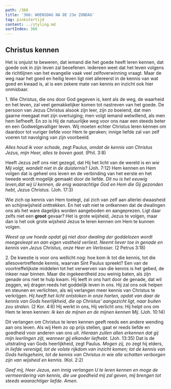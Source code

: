 ```yaml
---
path: /366
title: '366: WOENSDAG NA DE 23e ZONDAG'
tag: pinkstertijd
content: ../styling.md
sortIndex: 366
---
```


## Christus kennen

Het is onjuist te beweren, dat iemand die het goede heeft leren kennen, dat goede ook in zijn leven zal beoefenen. Iedereen weet dat het leven volgens de richtlijnen van het evangelie vaak veel zelfoverwinning vraagt. Maar de weg naar het goed en heilig leven ligt niet allereerst in de kennis van wat goed en kwaad is, al is een zekere mate van kennis en inzicht ook hier onmisbaar. 

1\. Wie Christus, die ons door God gegeven is, kent als de weg, de waarheid en het leven, zal veel gemakkelijker komen tot nastreven van het goede. De persoon van Jezus Christus alsook zijn leer, zijn zo boeiend, dat men gaarne meegaat met zijn overtuiging; men volgt iemand welwillend, als men hem liefheeft. En zo is Hij de natuurlijke weg voor ons naar een steeds beter en een Godwelgevalliger leven. Wij moeten echter Christus leren kènnen om daardoor tot vuriger liefde voor Hem te geraken; innige liefde zal van zelf voeren tot navolging van zijn voorbeeld.

_Alles houd ik voor schade,_ zegt Paulus, _omdat de kennis van Christus Jezus, mijn Heer, alles te boven gaat._ (Phil. 3:8)

Heeft Jezus zelf ons niet gezegd, dat Hij het licht van de wereld is en _wie Mij volgt, wandelt niet in de duisternis_? (Joh. 7:12) Hem kennen en Hem volgen dat is geheel ons leven en de verbinding van het eerste en het tweede wordt mogelijk gemaakt door de liefde. _Dit nu is het eeuwig leven,dat wij U kennen, de enig waarachtige God en Hem die Gij gezonden hebt, Jezus Christus._ (Joh. 17:3)

Wie zich op kennis van Hem toelegt, zal zich van zelf aan allerlei dwaasheid en schijnwijsheid onttrekken. En het valt niet te ontkennen dat de dwalingen ons als het ware dagelijks worden aangeboden en aangeprezen. Ligt daar zelfs niet een __groot__ gevaar? Het is grote wijsheid, Jezus te volgen, maar dan is het ook grote wijsheid Jezus te leren kennen om Hem te kunnen volgen.

_Weest op uw hoede opdat gij niet door dwaling der goddelozen wordt meegesleept en aan eigen vastheid verliest. Neemt liever toe in genade en kennis van Jezus Christus, onze Heer en Verlosser._ (2 Petrus 3:18)

2\. De kwestie is voor ons wellicht nog: hoe kom ik tot die kennis, tot die allesovertreffende kennis, waarvan Sint Paulus spreekt? Een van de voortreffelijkste middelen tot het verwerven van die kennis is het gebed, de inkeer naar binnen. Maar die ingekeerdheid zou weinig baten, als zijn genade ons niet te hulp kwam. Hij leeft in ons hart door de genade, dat wil zeggen, wij dragen reeds het goddelijk leven in ons. Hij zal ons ook helpen en steunen en verlichten, als wij verlangen meer kennis van Christus te verkrijgen. _Hij heeft het licht ontstoken in onze harten, opdat van daar de kennis van Gods heerlijkheid, die op Christus' aangezicht ligt, naar buiten zou stralen._ (2 Kor. 4:6) Hij werkt in ons, Hij verlicht ons: Hij helpt ons om Hem te leren kennen: _Ik ken de mijnen en de mijnen kennen Mij._ (Joh. 10:14)

Dit verlangen om Christus te leren kennen geeft reeds een andere wending aan ons leven. Als wij Hem zo op prijs stellen, gaat er reeds liefde en goedheid voor anderen van ons uit. _Hieraan zullen allen erkennen dat gij mijn leerlingen zijt, wanneer gij elkander liefhebt._ (Joh. 13:35) Dat is de uitstraling van Gods heerlijkheid, zegt Paulus. _Mogen zij,_ zo zegt hij elders, _in liefde verenigd, tot de volste rijkdom van inzicht komen; tot de kennis van Gods heilsgeheim, tot de kennis van Christus in wie alle schatten verborgen zijn van wijsheid en kennis._ (Kol. 2:2)

_Geef mij, Heer Jezus, een innig verlangen U te leren kennen en moge de vermeerdering van kennis, die uw goedheid mij zal geven, mij brengen tot steeds waarachtiger liefde. Amen._
